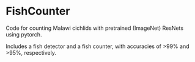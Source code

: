 # FishCounter

Code for counting Malawi cichlids with pretrained (ImageNet) ResNets using pytorch.

Includes a fish detector and a fish counter, with accuracies of >99% and >95%, respectively.

